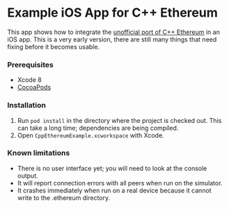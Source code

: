 Example iOS App for C++ Ethereum
================================

This app shows how to integrate the [unofficial port of C++ Ethereum][1] in an iOS app. This is a very early version, there are still many things that need fixing before it becomes usable.

### Prerequisites
* Xcode 8
* [CocoaPods][2]

### Installation
1. Run `pod install` in the directory where the project is checked out. This can take a long time; dependencies are being compiled.
2. Open `CppEthereumExample.xcworkspace` with Xcode.

### Known limitations
* There is no user interface yet; you will need to look at the console output.
* It will report connection errors with all peers when run on the simulator.
* It crashes immediately when run on a real device because it cannot write to the .ethereum directory.

[1]: https://github.com/cpp-ethereum-ios/cpp-ethereum-ios
[2]: https://cocoapods.org
